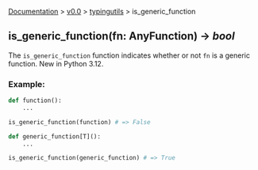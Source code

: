 [Documentation](/docs/documentation.md) >
 [v0.0](/docs/0.0/version.md) >
  [typingutils](/docs/0.0/typingutils/module.md) >
   is_generic_function

## is_generic_function(fn: AnyFunction) -> _bool_

The `is_generic_function` function  indicates whether or not `fn` is a generic function. New in Python 3.12.

### Example:
```python
def function():
    ...

is_generic_function(function) # => False

def generic_function[T]():
    ...

is_generic_function(generic_function) # => True
```